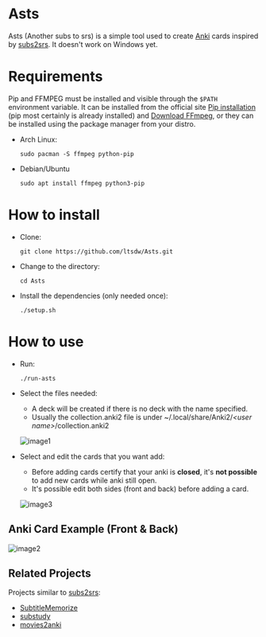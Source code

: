 # Asts
Asts (Another subs to srs) is a simple tool used to create [Anki](http://ankisrs.net) cards inspired by [subs2srs](http://subs2srs.sourceforge.net/). It doesn't work on Windows yet.

# Requirements

Pip and FFMPEG must be installed and visible through the `$PATH` environment variable.
It can be installed from the official site [Pip installation](https://pip.pypa.io/en/stable/installation/) (pip most certainly is already installed) and [Download FFmpeg](https://ffmpeg.org/download.html), or they can be installed using the package manager from your distro.

* Arch Linux:
   ```
   sudo pacman -S ffmpeg python-pip
   ```

* Debian/Ubuntu
   ```
   sudo apt install ffmpeg python3-pip
   ```

# How to install

* Clone:
   ```
   git clone https://github.com/ltsdw/Asts.git
   ```

* Change to the directory:
   ```
   cd Asts
   ```

* Install the dependencies (only needed once):
   ```
   ./setup.sh
   ```

# How to use

* Run:
   ```
   ./run-asts
   ```

* Select the files needed:
   * A deck will be created if there is no deck with the name specified.
   * Usually the collection.anki2 file is under ~/.local/share/Anki2/*\<user name\>*/collection.anki2

   ![image1](https://github.com/user-attachments/assets/4703cbcc-03d1-4626-98a6-17b8b4b4149f)

* Select and edit the cards that you want add:
   * Before adding cards certify that your anki is **closed**, it's **not possible** to add new cards while anki still open.
   * It's possible edit both sides (front and back) before adding a card.

   ![image3](https://github.com/user-attachments/assets/51040ce4-dba5-4d09-b6c0-f00e69a7c1c3)

## Anki Card Example (Front & Back)
   ![image2](https://github.com/user-attachments/assets/18318999-ad2d-4ff7-b7fd-5033e19004bc)
   

## Related Projects

Projects similar to [subs2srs](http://subs2srs.sourceforge.net/):

* [SubtitleMemorize](https://github.com/ChangSpivey/SubtitleMemorize)
* [substudy](https://github.com/emk/substudy)
* [movies2anki](https://github.com/kelciour/movies2anki)
